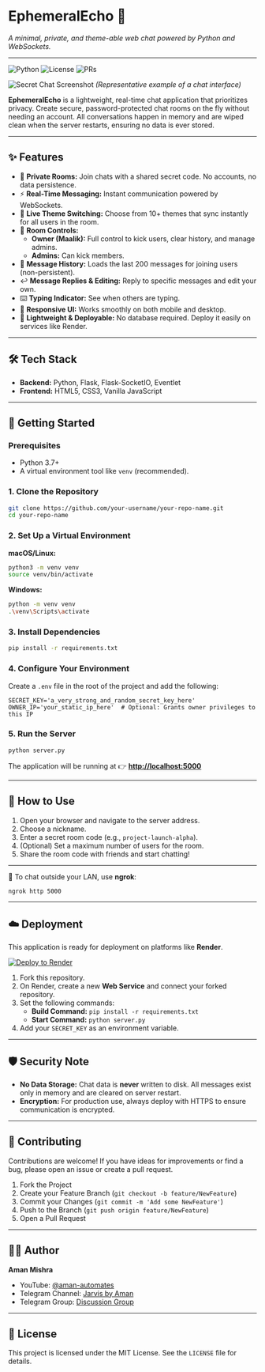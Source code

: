 # EphemeralEcho 🤫

*A minimal, private, and theme-able web chat powered by Python and WebSockets.*

---

![Python](https://img.shields.io/badge/python-3.7%2B-blue)
![License](https://img.shields.io/badge/license-MIT-green)
![PRs](https://img.shields.io/badge/PRs-welcome-brightgreen)

![Secret Chat Screenshot]([https://user-images.githubusercontent.com/1011227/151693990-a2e57a92-39e3-45b0-820c-e22f9585f859.png](https://github.com/AmanAutomates/EphemeralEcho/blob/main/public/image.png))
*(Representative example of a chat interface)*

**EphemeralEcho** is a lightweight, real-time chat application that prioritizes privacy. Create secure, password-protected chat rooms on the fly without needing an account. All conversations happen in memory and are wiped clean when the server restarts, ensuring no data is ever stored.

---

## ✨ Features

-   🔐 **Private Rooms:** Join chats with a shared secret code. No accounts, no data persistence.
-   ⚡ **Real-Time Messaging:** Instant communication powered by WebSockets.
-   🎨 **Live Theme Switching:** Choose from 10+ themes that sync instantly for all users in the room.
-   👑 **Room Controls:**
    -   **Owner (Maalik):** Full control to kick users, clear history, and manage admins.
    -   **Admins:** Can kick members.
-   📝 **Message History:** Loads the last 200 messages for joining users (non-persistent).
-   ↩️ **Message Replies & Editing:** Reply to specific messages and edit your own.
-   ⌨️ **Typing Indicator:** See when others are typing.
-   📱 **Responsive UI:** Works smoothly on both mobile and desktop.
-   🚀 **Lightweight & Deployable:** No database required. Deploy it easily on services like Render.

---

## 🛠️ Tech Stack

-   **Backend:** Python, Flask, Flask-SocketIO, Eventlet
-   **Frontend:** HTML5, CSS3, Vanilla JavaScript

---

## 🚀 Getting Started

### Prerequisites

-   Python 3.7+
-   A virtual environment tool like `venv` (recommended).

### 1. Clone the Repository

```bash
git clone https://github.com/your-username/your-repo-name.git
cd your-repo-name
```

### 2. Set Up a Virtual Environment

**macOS/Linux:**

```bash
python3 -m venv venv
source venv/bin/activate
```

**Windows:**

```bash
python -m venv venv
.\venv\Scripts\activate
```

### 3. Install Dependencies

```bash
pip install -r requirements.txt
```

### 4. Configure Your Environment

Create a `.env` file in the root of the project and add the following:

```env
SECRET_KEY='a_very_strong_and_random_secret_key_here'
OWNER_IP='your_static_ip_here'  # Optional: Grants owner privileges to this IP
```

### 5. Run the Server

```bash
python server.py
```

The application will be running at 👉 **[http://localhost:5000](http://localhost:5000)**

---

## 💬 How to Use

1.  Open your browser and navigate to the server address.
2.  Choose a nickname.
3.  Enter a secret room code (e.g., `project-launch-alpha`).
4.  (Optional) Set a maximum number of users for the room.
5.  Share the room code with friends and start chatting!

---

📢 To chat outside your LAN, use **ngrok**:

```bash
ngrok http 5000
```

---

## ☁️ Deployment

This application is ready for deployment on platforms like **Render**.

[![Deploy to Render](https://render.com/images/deploy-to-render-button.svg)](https://render.com/deploy)

1.  Fork this repository.
2.  On Render, create a new **Web Service** and connect your forked repository.
3.  Set the following commands:
    -   **Build Command:** `pip install -r requirements.txt`
    -   **Start Command:** `python server.py`
4.  Add your `SECRET_KEY` as an environment variable.

---

## 🛡️ Security Note

-   **No Data Storage:** Chat data is **never** written to disk. All messages exist only in memory and are cleared on server restart.
-   **Encryption:** For production use, always deploy with HTTPS to ensure communication is encrypted.

---

## 🤝 Contributing

Contributions are welcome! If you have ideas for improvements or find a bug, please open an issue or create a pull request.

1.  Fork the Project
2.  Create your Feature Branch (`git checkout -b feature/NewFeature`)
3.  Commit your Changes (`git commit -m 'Add some NewFeature'`)
4.  Push to the Branch (`git push origin feature/NewFeature`)
5.  Open a Pull Request

---

## 👨‍💻 Author

**Aman Mishra**

* YouTube: [@aman-automates](https://youtube.com/@aman-automates)
* Telegram Channel: [Jarvis by Aman](https://t.me/jarvisbyamanchannel)
* Telegram Group: [Discussion Group](https://t.me/jarvisbyaman)

---

## 📜 License

This project is licensed under the MIT License. See the `LICENSE` file for details.

